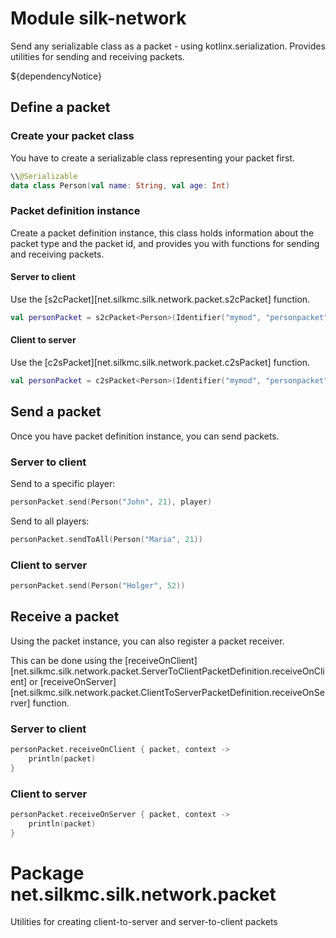 # Module silk-network

Send any serializable class as a packet - using kotlinx.serialization. Provides utilities for sending and receiving
packets.

${dependencyNotice}

## Define a packet

### Create your packet class

You have to create a serializable class representing your packet first.

```kt
\\@Serializable
data class Person(val name: String, val age: Int)
```

### Packet definition instance

Create a packet definition instance, this class holds information about the packet type and the packet id, and provides
you with functions for sending and receiving packets.

#### Server to client

Use the [s2cPacket][net.silkmc.silk.network.packet.s2cPacket] function.

```kt
val personPacket = s2cPacket<Person>(Identifier("mymod", "personpacket"))
```

#### Client to server

Use the [c2sPacket][net.silkmc.silk.network.packet.c2sPacket] function.

```kt
val personPacket = c2sPacket<Person>(Identifier("mymod", "personpacket"))
```

## Send a packet

Once you have packet definition instance, you can send packets.

### Server to client

Send to a specific player:

```kt
personPacket.send(Person("John", 21), player)
```

Send to all players:

```kt
personPacket.sendToAll(Person("Maria", 21))
```

### Client to server

```kt
personPacket.send(Person("Holger", 52))
```

## Receive a packet

Using the packet instance, you can also register a packet receiver.

This can be done using
the [receiveOnClient][net.silkmc.silk.network.packet.ServerToClientPacketDefinition.receiveOnClient] or
[receiveOnServer][net.silkmc.silk.network.packet.ClientToServerPacketDefinition.receiveOnServer] function.

### Server to client

```kt
personPacket.receiveOnClient { packet, context ->
    println(packet)
}
```

### Client to server

```kt
personPacket.receiveOnServer { packet, context ->
    println(packet)
}
```

# Package net.silkmc.silk.network.packet

Utilities for creating client-to-server and server-to-client packets
